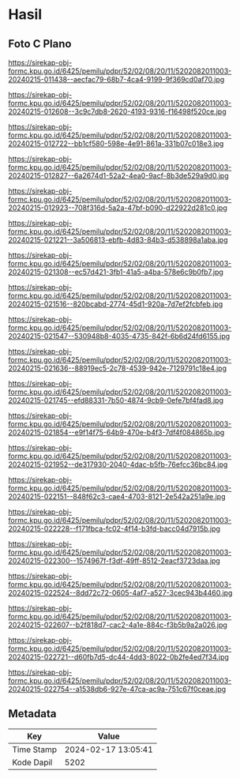 # Hasil

## Foto C Plano

https://sirekap-obj-formc.kpu.go.id/6425/pemilu/pdpr/52/02/08/20/11/5202082011003-20240215-011438--aecfac79-68b7-4ca4-9199-9f369cd0af70.jpg

https://sirekap-obj-formc.kpu.go.id/6425/pemilu/pdpr/52/02/08/20/11/5202082011003-20240215-012608--3c9c7db8-2620-4193-9316-f16498f520ce.jpg

https://sirekap-obj-formc.kpu.go.id/6425/pemilu/pdpr/52/02/08/20/11/5202082011003-20240215-012722--bb1cf580-598e-4e91-861a-331b07c018e3.jpg

https://sirekap-obj-formc.kpu.go.id/6425/pemilu/pdpr/52/02/08/20/11/5202082011003-20240215-012827--6a2674d1-52a2-4ea0-9acf-8b3de529a9d0.jpg

https://sirekap-obj-formc.kpu.go.id/6425/pemilu/pdpr/52/02/08/20/11/5202082011003-20240215-012923--708f316d-5a2a-47bf-b090-d22922d281c0.jpg

https://sirekap-obj-formc.kpu.go.id/6425/pemilu/pdpr/52/02/08/20/11/5202082011003-20240215-021221--3a506813-ebfb-4d83-84b3-d538898a1aba.jpg

https://sirekap-obj-formc.kpu.go.id/6425/pemilu/pdpr/52/02/08/20/11/5202082011003-20240215-021308--ec57d421-3fb1-41a5-a4ba-578e6c9b0fb7.jpg

https://sirekap-obj-formc.kpu.go.id/6425/pemilu/pdpr/52/02/08/20/11/5202082011003-20240215-021516--820bcabd-2774-45d1-920a-7d7ef2fcbfeb.jpg

https://sirekap-obj-formc.kpu.go.id/6425/pemilu/pdpr/52/02/08/20/11/5202082011003-20240215-021547--530948b8-4035-4735-842f-6b6d24fd6155.jpg

https://sirekap-obj-formc.kpu.go.id/6425/pemilu/pdpr/52/02/08/20/11/5202082011003-20240215-021636--88919ec5-2c78-4539-942e-7129791c18e4.jpg

https://sirekap-obj-formc.kpu.go.id/6425/pemilu/pdpr/52/02/08/20/11/5202082011003-20240215-021745--efd88331-7b50-4874-9cb9-0efe7bf4fad8.jpg

https://sirekap-obj-formc.kpu.go.id/6425/pemilu/pdpr/52/02/08/20/11/5202082011003-20240215-021854--e9f14f75-64b9-470e-b4f3-7df4f084865b.jpg

https://sirekap-obj-formc.kpu.go.id/6425/pemilu/pdpr/52/02/08/20/11/5202082011003-20240215-021952--de317930-2040-4dac-b5fb-76efcc36bc84.jpg

https://sirekap-obj-formc.kpu.go.id/6425/pemilu/pdpr/52/02/08/20/11/5202082011003-20240215-022151--848f62c3-cae4-4703-8121-2e542a251a9e.jpg

https://sirekap-obj-formc.kpu.go.id/6425/pemilu/pdpr/52/02/08/20/11/5202082011003-20240215-022228--f171fbca-fc02-4f14-b3fd-bacc04d7915b.jpg

https://sirekap-obj-formc.kpu.go.id/6425/pemilu/pdpr/52/02/08/20/11/5202082011003-20240215-022300--1574967f-f3df-49ff-8512-2eacf3723daa.jpg

https://sirekap-obj-formc.kpu.go.id/6425/pemilu/pdpr/52/02/08/20/11/5202082011003-20240215-022524--8dd72c72-0605-4af7-a527-3cec943b4460.jpg

https://sirekap-obj-formc.kpu.go.id/6425/pemilu/pdpr/52/02/08/20/11/5202082011003-20240215-022607--b2f818d7-cac2-4a1e-884c-f3b5b9a2a026.jpg

https://sirekap-obj-formc.kpu.go.id/6425/pemilu/pdpr/52/02/08/20/11/5202082011003-20240215-022721--d60fb7d5-dc44-4dd3-8022-0b2fe4ed7f34.jpg

https://sirekap-obj-formc.kpu.go.id/6425/pemilu/pdpr/52/02/08/20/11/5202082011003-20240215-022754--a1538db6-927e-47ca-ac9a-751c67f0ceae.jpg


## Metadata

| Key        | Value               |
| ---------- | ------------------- |
| Time Stamp | 2024-02-17 13:05:41 |
| Kode Dapil | 5202                |




